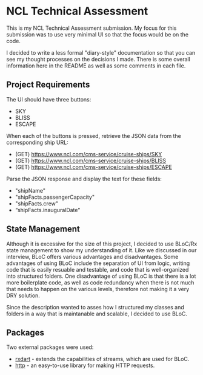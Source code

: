 # NCL Technical Assessment

This is my NCL Technical Assessment submission. My focus for this submission was to use very minimal UI so that the focus would be on the code.

I decided to write a less formal "diary-style" documentation so that you can see my thought processes on the decisions I made. There is some overall information here in the README as well as some comments in each file.

## Project Requirements
The UI should have three buttons:
- SKY
- BLISS
- ESCAPE

When each of the buttons is pressed, retrieve the JSON data from the
corresponding ship URL:
- (GET) https://www.ncl.com/cms-service/cruise-ships/SKY
- (GET) https://www.ncl.com/cms-service/cruise-ships/BLISS
- (GET) https://www.ncl.com/cms-service/cruise-ships/ESCAPE

Parse the JSON response and display the text for these fields:
- "shipName"
- "shipFacts.passengerCapacity"
- "shipFacts.crew"
- “shipFacts.inauguralDate"

## State Management
Although it is excessive for the size of this project, I decided to use BLoC/Rx state management to show my understanding of it. Like we discussed in our interview, BLoC offers various advantages and disadvantages. Some advantages of using BLoC include the separation of UI from logic, writing code that is easily resuable and testable, and code that is well-organized into structured folders. One disadvantage of using BLoC is that there is a lot more boilerplate code, as well as code redundancy when there is not much that needs to happen on the various levels, therefore not making it a very DRY solution. 

Since the description wanted to asses how I structured my classes and folders in a way that is maintanable and scalable, I decided to use BLoC.

## Packages
Two external packages were used:
- [rxdart](https://pub.dev/packages/rxdart) - extends the capabilities of streams, which are used for BLoC.
- [http](https://pub.dev/packages/http) - an easy-to-use library for making HTTP requests.